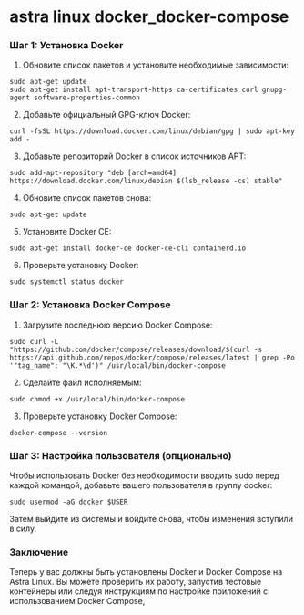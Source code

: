 # astra linux docker_docker-compose

### Шаг 1: Установка Docker

1. Обновите список пакетов и установите необходимые зависимости:

```
sudo apt-get update
sudo apt-get install apt-transport-https ca-certificates curl gnupg-agent software-properties-common

```

2. Добавьте официальный GPG-ключ Docker:

```
curl -fsSL https://download.docker.com/linux/debian/gpg | sudo apt-key add -

```

3. Добавьте репозиторий Docker в список источников APT:

```
sudo add-apt-repository "deb [arch=amd64] https://download.docker.com/linux/debian $(lsb_release -cs) stable"

```

4. Обновите список пакетов снова:

```
sudo apt-get update
```

5. Установите Docker CE:

```
sudo apt-get install docker-ce docker-ce-cli containerd.io

```
6. Проверьте установку Docker:

```
sudo systemctl status docker

```
### Шаг 2: Установка Docker Compose

1. Загрузите последнюю версию Docker Compose:

```
sudo curl -L "https://github.com/docker/compose/releases/download/$(curl -s https://api.github.com/repos/docker/compose/releases/latest | grep -Po '"tag_name": "\K.*\d')" /usr/local/bin/docker-compose

```
2. Сделайте файл исполняемым:

```
sudo chmod +x /usr/local/bin/docker-compose
```

3. Проверьте установку Docker Compose:

```
docker-compose --version
```

### Шаг 3: Настройка пользователя (опционально)

Чтобы использовать Docker без необходимости вводить sudo перед каждой командой, добавьте вашего пользователя в группу docker:

```
sudo usermod -aG docker $USER
```

Затем выйдите из системы и войдите снова, чтобы изменения вступили в силу.

### Заключение

Теперь у вас должны быть установлены Docker и Docker Compose на Astra Linux. Вы можете проверить их работу, запустив тестовые контейнеры или следуя инструкциям по настройке приложений с использованием Docker Compose, 
